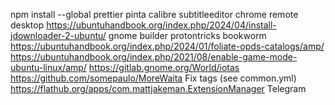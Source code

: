 npm install --global prettier
pinta
calibre
subtitleeditor
chrome remote desktop
https://ubuntuhandbook.org/index.php/2024/04/install-jdownloader-2-ubuntu/
gnome builder
protontricks
bookworm
https://ubuntuhandbook.org/index.php/2024/01/foliate-opds-catalogs/amp/
https://ubuntuhandbook.org/index.php/2021/08/enable-game-mode-ubuntu-linux/amp/
https://gitlab.gnome.org/World/iotas
https://github.com/somepaulo/MoreWaita
Fix tags (see common.yml)
https://flathub.org/apps/com.mattjakeman.ExtensionManager
Telegram
